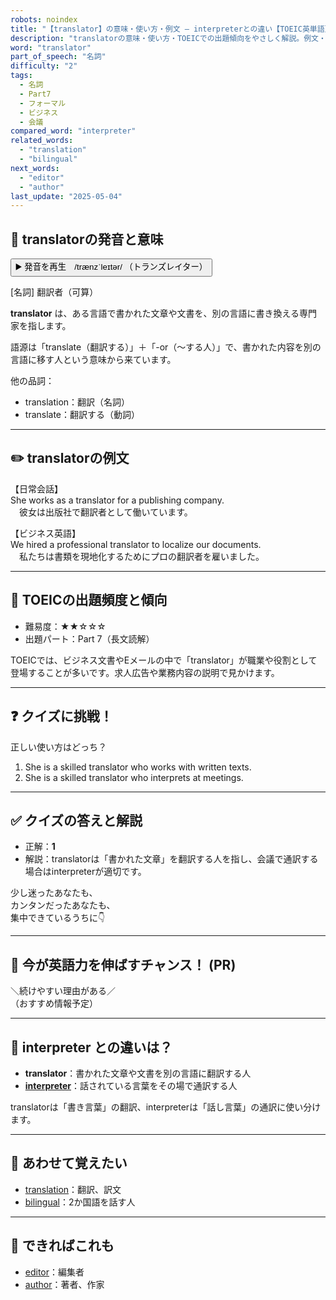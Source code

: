 ```yaml
---
robots: noindex
title: "【translator】の意味・使い方・例文 ― interpreterとの違い【TOEIC英単語】"
description: "translatorの意味・使い方・TOEICでの出題傾向をやさしく解説。例文・クイズ付きでinterpreterとの違いもわかりやすく学べます。"
word: "translator"
part_of_speech: "名詞"
difficulty: "2"
tags:
  - 名詞
  - Part7
  - フォーマル
  - ビジネス
  - 会議
compared_word: "interpreter"
related_words:
  - "translation"
  - "bilingual"
next_words:
  - "editor"
  - "author"
last_update: "2025-05-04"
---
```


## 🔰 translatorの発音と意味

<button class="play-audio" onclick="playTTS('translator')">
  <span class="play-audio-main">
    ▶️ 発音を再生　/trænzˈleɪtər/
  </span>
  <span class="play-audio-sub">
    （トランズレイター）
  </span>
</button>

[名詞] 翻訳者（可算）

**translator** は、ある言語で書かれた文章や文書を、別の言語に書き換える専門家を指します。

語源は「translate（翻訳する）」＋「-or（～する人）」で、書かれた内容を別の言語に移す人という意味から来ています。

他の品詞：  
- translation：翻訳（名詞）
- translate：翻訳する（動詞）

---

## ✏️ translatorの例文

【日常会話】  
She works as a translator for a publishing company.  
　彼女は出版社で翻訳者として働いています。

【ビジネス英語】  
We hired a professional translator to localize our documents.  
　私たちは書類を現地化するためにプロの翻訳者を雇いました。

---

## 🎯 TOEICの出題頻度と傾向

- 難易度：★★☆☆☆
- 出題パート：Part 7（長文読解）

TOEICでは、ビジネス文書やEメールの中で「translator」が職業や役割として登場することが多いです。求人広告や業務内容の説明で見かけます。

---

## ❓ クイズに挑戦！

正しい使い方はどっち？

1. She is a skilled translator who works with written texts.  
2. She is a skilled translator who interprets at meetings.

---

## ✅ クイズの答えと解説

- 正解：**1**
- 解説：translatorは「書かれた文章」を翻訳する人を指し、会議で通訳する場合はinterpreterが適切です。

少し迷ったあなたも、  
カンタンだったあなたも、  
集中できているうちに👇️

---

## 🚀 今が英語力を伸ばすチャンス！ (PR)

<div class="info-center">
＼続けやすい理由がある／<br>  
（おすすめ情報予定）
</div>

---

## 🤔  interpreter との違いは？

- **translator**：書かれた文章や文書を別の言語に翻訳する人
- **[interpreter](/interpreter)**：話されている言葉をその場で通訳する人

translatorは「書き言葉」の翻訳、interpreterは「話し言葉」の通訳に使い分けます。

---

## 🧩 あわせて覚えたい

- [translation](/translation)：翻訳、訳文
- [bilingual](/bilingual)：2か国語を話す人

---

## 📖 できればこれも

- [editor](/editor)：編集者
- [author](/author)：著者、作家

<!-- cvid: aid38_bid49 -->
